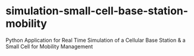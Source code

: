 # simulation-small-cell-base-station-mobility
Python Application for Real Time Simulation of a Cellular Base Station &amp; a Small Cell for Mobility Management
